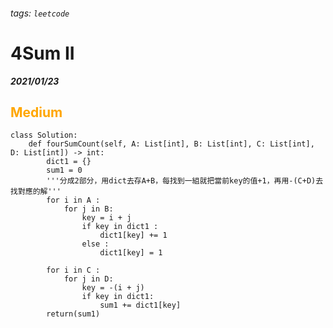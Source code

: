 ###### tags: `leetcode`
<style>
.orange {
  color: #FFA600;
}
.green{
  color: #00FF00;
}
.red{
  color: #FF0000;
}
</style>

# 4Sum II
***2021/01/23***
## <span class="orange">Medium</span>

```python=
class Solution:
    def fourSumCount(self, A: List[int], B: List[int], C: List[int], D: List[int]) -> int:
        dict1 = {}
        sum1 = 0
        '''分成2部分，用dict去存A+B，每找到一組就把當前key的值+1，再用-(C+D)去找對應的解'''
        for i in A :
            for j in B:
                key = i + j
                if key in dict1 :
                    dict1[key] += 1
                else :
                    dict1[key] = 1
                
        for i in C :
            for j in D:
                key = -(i + j)
                if key in dict1:
                    sum1 += dict1[key]
        return(sum1)
```